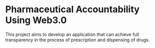 # Pharmaceutical Accountability Using Web3.0

This project aims to develop an application that can achieve full transparency in the process of prescription and dispensing of drugs.
